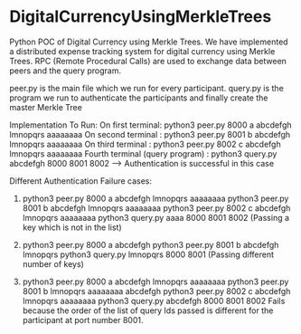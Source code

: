 # DigitalCurrencyUsingMerkleTrees
Python POC of Digital Currency using Merkle Trees. We have implemented a distributed expense tracking system for digital currency using
Merkle Trees. RPC (Remote Procedural Calls) are used to exchange data between peers and the query
program.

peer.py is the main file which we run for every participant.
query.py is the program we run to authenticate the participants and finally create the master
Merkle Tree

Implementation
To Run:
On first terminal: python3 peer.py 8000 a abcdefgh lmnopqrs aaaaaaaa
On second terminal : python3 peer.py 8001 b abcdefgh lmnopqrs aaaaaaaa
On third terminal : python3 peer.py 8002 c abcdefgh lmnopqrs aaaaaaaa
Fourth terminal (query program) : python3 query.py abcdefgh 8000 8001 8002 --&gt;
Authentication is successful in this case

Different Authentication Failure cases:
1) python3 peer.py 8000 a abcdefgh lmnopqrs aaaaaaaa
python3 peer.py 8001 b abcdefgh lmnopqrs aaaaaaaa
python3 peer.py 8002 c abcdefgh lmnopqrs aaaaaaaa
python3 query.py aaaa 8000 8001 8002 (Passing a key which is not in the list)

2) python3 peer.py 8000 a abcdefgh
python3 peer.py 8001 b abcdefgh lmnopqrs
python3 query.py lmnopqrs 8000 8001 (Passing different number of keys)

3) python3 peer.py 8000 a abcdefgh lmnopqrs aaaaaaaa
python3 peer.py 8001 b lmnopqrs aaaaaaaa abcdefgh
python3 peer.py 8002 c abcdefgh lmnopqrs aaaaaaaa
python3 query.py abcdefgh 8000 8001 8002
Fails because the order of the list of query Ids passed is different for the participant at port
number 8001.
